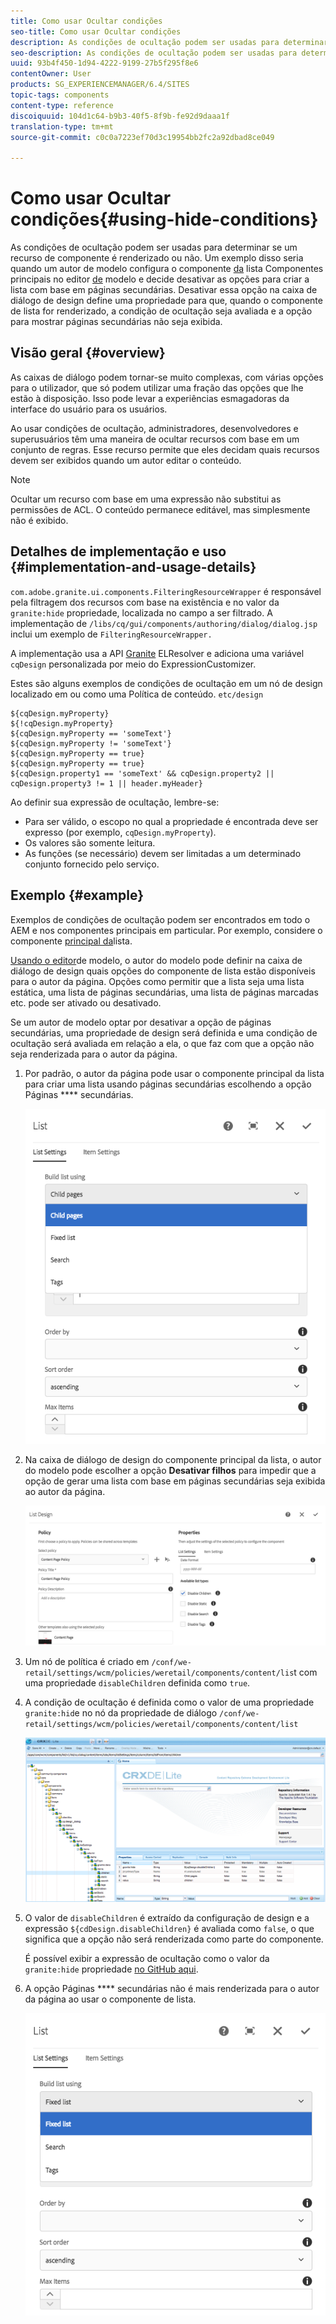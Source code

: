 ```yaml
---
title: Como usar Ocultar condições
seo-title: Como usar Ocultar condições
description: As condições de ocultação podem ser usadas para determinar se um recurso de componente é renderizado ou não.
seo-description: As condições de ocultação podem ser usadas para determinar se um recurso de componente é renderizado ou não.
uuid: 93b4f450-1d94-4222-9199-27b5f295f8e6
contentOwner: User
products: SG_EXPERIENCEMANAGER/6.4/SITES
topic-tags: components
content-type: reference
discoiquuid: 104d1c64-b9b3-40f5-8f9b-fe92d9daaa1f
translation-type: tm+mt
source-git-commit: c0c0a7223ef70d3c19954bb2fc2a92dbad8ce049

---
```



# Como usar Ocultar condições{#using-hide-conditions}

As condições de ocultação podem ser usadas para determinar se um recurso de componente é renderizado ou não. Um exemplo disso seria quando um autor de modelo configura o componente [da](https://helpx.adobe.com/experience-manager/core-components/using/list.html) lista Componentes principais no editor [de](/help/sites-authoring/templates.md) modelo e decide desativar as opções para criar a lista com base em páginas secundárias. Desativar essa opção na caixa de diálogo de design define uma propriedade para que, quando o componente de lista for renderizado, a condição de ocultação seja avaliada e a opção para mostrar páginas secundárias não seja exibida.

## Visão geral {#overview}

As caixas de diálogo podem tornar-se muito complexas, com várias opções para o utilizador, que só podem utilizar uma fração das opções que lhe estão à disposição. Isso pode levar a experiências esmagadoras da interface do usuário para os usuários.

Ao usar condições de ocultação, administradores, desenvolvedores e superusuários têm uma maneira de ocultar recursos com base em um conjunto de regras. Esse recurso permite que eles decidam quais recursos devem ser exibidos quando um autor editar o conteúdo.

>[!NOTE]
>
>Ocultar um recurso com base em uma expressão não substitui as permissões de ACL. O conteúdo permanece editável, mas simplesmente não é exibido.

## Detalhes de implementação e uso {#implementation-and-usage-details}

`com.adobe.granite.ui.components.FilteringResourceWrapper` é responsável pela filtragem dos recursos com base na existência e no valor da `granite:hide` propriedade, localizada no campo a ser filtrado. A implementação de `/libs/cq/gui/components/authoring/dialog/dialog.jsp` inclui um exemplo de `FilteringResourceWrapper.`

A implementação usa a API [Granite](https://helpx.adobe.com/experience-manager/6-4/sites/developing/using/reference-materials/granite-ui/api/jcr_root/libs/granite/ui/docs/server/el.html) ELResolver e adiciona uma variável `cqDesign` personalizada por meio do ExpressionCustomizer.

Estes são alguns exemplos de condições de ocultação em um nó de design localizado em ou como uma Política de conteúdo. `etc/design`

```
${cqDesign.myProperty}
${!cqDesign.myProperty}
${cqDesign.myProperty == 'someText'}
${cqDesign.myProperty != 'someText'}
${cqDesign.myProperty == true}
${cqDesign.myProperty == true}
${cqDesign.property1 == 'someText' && cqDesign.property2 || cqDesign.property3 != 1 || header.myHeader}
```

Ao definir sua expressão de ocultação, lembre-se:

* Para ser válido, o escopo no qual a propriedade é encontrada deve ser expresso (por exemplo, `cqDesign.myProperty`).
* Os valores são somente leitura.
* As funções (se necessário) devem ser limitadas a um determinado conjunto fornecido pelo serviço.

## Exemplo {#example}

Exemplos de condições de ocultação podem ser encontrados em todo o AEM e nos componentes [](https://docs.adobe.com/content/help/en/experience-manager-core-components/using/introduction.html) principais em particular. Por exemplo, considere o componente [principal da](https://helpx.adobe.com/experience-manager/core-components/using/list.html)lista.

[Usando o editor](/help/sites-authoring/templates.md)de modelo, o autor do modelo pode definir na caixa de diálogo de design quais opções do componente de lista estão disponíveis para o autor da página. Opções como permitir que a lista seja uma lista estática, uma lista de páginas secundárias, uma lista de páginas marcadas etc. pode ser ativado ou desativado.

Se um autor de modelo optar por desativar a opção de páginas secundárias, uma propriedade de design será definida e uma condição de ocultação será avaliada em relação a ela, o que faz com que a opção não seja renderizada para o autor da página.

1. Por padrão, o autor da página pode usar o componente principal da lista para criar uma lista usando páginas secundárias escolhendo a opção Páginas **** secundárias.

   ![chlimage_1-218](assets/chlimage_1-218.png)

1. Na caixa de diálogo de design do componente principal da lista, o autor do modelo pode escolher a opção **Desativar filhos** para impedir que a opção de gerar uma lista com base em páginas secundárias seja exibida ao autor da página.

   ![chlimage_1-219](assets/chlimage_1-219.png)

1. Um nó de política é criado em `/conf/we-retail/settings/wcm/policies/weretail/components/content/lis`t com uma propriedade `disableChildren` definida como `true`.
1. A condição de ocultação é definida como o valor de uma propriedade `granite:hid`e no nó da propriedade de diálogo `/conf/we-retail/settings/wcm/policies/weretail/components/content/list`

   ![chlimage_1-220](assets/chlimage_1-220.png)

1. O valor de `disableChildren` é extraído da configuração de design e a expressão `${cdDesign.disableChildren}` é avaliada como `false`, o que significa que a opção não será renderizada como parte do componente.

   É possível exibir a expressão de ocultação como o valor da `granite:hide` propriedade [no GitHub aqui](https://github.com/Adobe-Marketing-Cloud/aem-core-wcm-components/blob/master/content/src/content/jcr_root/apps/core/wcm/components/list/v1/list/_cq_dialog/.content.xml#L40).

1. A opção Páginas **** secundárias não é mais renderizada para o autor da página ao usar o componente de lista.

   ![chlimage_1-221](assets/chlimage_1-221.png)

